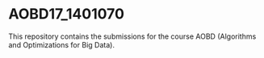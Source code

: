 # AOBD17_1401070

This repository contains the submissions for the course AOBD (Algorithms and Optimizations for Big Data).
